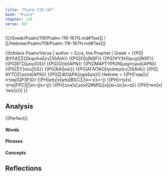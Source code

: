 ```yaml
---
title: "Psalm 119:167"
book: "Psalm"
chapter: 119
verse: 167
---
```

![[/Greek/Psalm/119/Psalm-119-167G.md#Text]]
![[/Hebrew/Psalm/119/Psalm-119-167H.md#Text]]

{{Infobox Psalm/Verse |
  author = Ezra, the Prophet |
  Greek = {{PG|ΦΥΛΑΣΣΩ|ἐφύλαξεν|3SAIA}} {{PG|Ο|ἡ|NSF}} {{PG|ΨΥΧΗ|ψυχή|NSF}} {{PG|ΕΓΩ|μου|GS}} {{PG|Ο|τὰ|APN}} {{PG|ΜΑΡΤΥΡΙΟΝ|μαρτύριά|APN}} {{PG|ΣΥ|σου|GS}} {{PG|ΚΑΙ|καὶ}} {{PG|ΑΓΑΠΑΩ|ἠγάπησεν|3SAIA}} {{PG|ΑΥΤΟΣ|αὐτὰ|APN}} {{PG|ΣΦΟΔΡΑ|σφόδρα}}|
  Hebrew = {{PH|שָׁמַר|x|שָׁמְרָה|QP3FS}} {{PH|נֶפֶשׁ|x|נַפְשִׁ|BSC||||sl=ני|s=י}} {{PH|עֵדָה|x|עֵדֹתֶי|FPC||||sl=ךָ|s=ךָ}} {{PH|אָהַב|x|אֹהֲבֵ|QRMS|וְ|x|וָ|sl=הֶם|s=ם}} {{PH|מאד|x|מְאֹד|x}}׃|
}}

## Analysis

{{Perfect}}

#### Words

#### Phrases

#### Concepts

## Reflections
